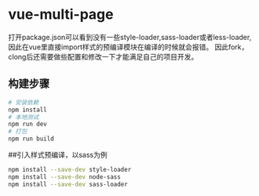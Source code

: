 # vue-multi-page

打开package.json可以看到没有一些style-loader,sass-loader或者less-loader,
因此在vue里直接import样式的预编译模块在编译的时候就会报错。
因此fork，clong后还需要做些配置和修改一下才能满足自己的项目开发。

## 构建步骤
``` bash
# 安装依赖
npm install
# 本地测试
npm run dev
# 打包
npm run build
```

##引入样式预编译，以sass为例
``` bash
npm install --save-dev style-loader
npm install --save-dev node-sass
npm install --save-dev sass-loader
```

